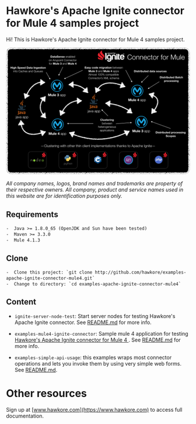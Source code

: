 # Hawkore's Apache Ignite connector for Mule 4 samples project

Hi! This is Hawkore's Apache Ignite connector for Mule 4 samples project.

![connector](assets/connector.png)

*All company names, logos, brand names and trademarks are property of their respective owners. All company, product and service names used in this website are for identification purposes only.*

## Requirements

	-  Java >= 1.8.0_65 (OpenJDK and Sun have been tested)
	-  Maven >= 3.3.0
	-  Mule 4.1.3

## Clone

	-  Clone this project: `git clone http://github.com/hawkore/examples-apache-ignite-connector-mule4.git`
	-  Change to directory: `cd examples-apache-ignite-connector-mule4`


## Content

* `ignite-server-node-test`: Start server nodes for testing Hawkore's Apache Ignite connector. See [README.md](ignite-server-node-test/README.md) for more info.

* `examples-mule4-ignite-connector`: Sample mule 4 application for testing [Hawkore's Apache Ignite connector for Mule 4
](https://docs.hawkore.com/private/apache-ignite-connector-mule4/). See [README.md](examples-mule4-ignite-connector/README.md) for more info.

* `examples-simple-api-usage`: this examples wraps most connector operations and lets you invoke them by
using very simple web forms. See [README.md](examples-simple-api-usage/README.md).

# Other resources

Sign up at [www.hawkore.com](https://www.hawkore.com) to access full documentation.
